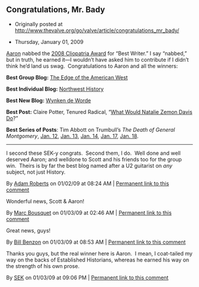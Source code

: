 ## Congratulations, Mr. Bady

 * Originally posted at http://www.thevalve.org/go/valve/article/congratulations_mr_bady/

* Thursday, January 01, 2009 

[Aaron](http://www.thevalve.org/go/valve/archive_author/abady/Aaron%20Bady) nabbed the [2008 Cliopatria Award](http://hnn.us/blogs/entries/20359.html#2008clios) for “Best Writer.”  I say “nabbed,” but in truth, he earned it—I wouldn’t have asked him to contribute if I didn’t think he’d land us swag.  Congratulations to Aaron and all the winners:

**Best Group Blog:** [The Edge of the American West](http://edgeofthewest.wordpress.com/)

**Best Individual Blog:** [Northwest History](http://northwesthistory.blogspot.com/)

**Best New Blog:** [Wynken de Worde](http://wynkendeworde.blogspot.com/)

**Best Post:** Claire Potter, Tenured Radical, “[What Would Natalie Zemon Davis Do](http://tenured-radical.blogspot.com/2008/06/what-would-natalie-zemon-davis-do-few.html)?”

**Best Series of Posts**: Tim Abbott on Trumbull’s _The Death of General Montgomery_, [Jan. 12](http://greensleeves.typepad.com/berkshires/2008/01/false-memories.html), [Jan. 13](http://greensleeves.typepad.com/berkshires/2008/01/wheres-aaron-cu.html), [Jan. 14](http://greensleeves.typepad.com/berkshires/2008/01/aaron-burr-and.html), [Jan. 17](http://greensleeves.typepad.com/berkshires/2008/01/ogden-and-burr.html), [Jan. 18](http://greensleeves.typepad.com/berkshires/2008/01/weep-america-fo.html).

---

I second these SEK-y congrats.  Second them, I do.  Well done and well deserved Aaron; and welldone to Scott and his friends too for the group win.  Theirs is by far the best blog named after a U2 guitarist on _any_ subject, not just History.

By [Adam Roberts](http://adamroberts.com) on 01/02/09 at 08:24 AM | [Permanent link to this comment](http://www.thevalve.org/go/valve/article/congratulations_mr_bady/#23459)
[]()

Wonderful news, Scott &amp; Aaron!

By [Marc Bousquet](http://howtheuniversityworks.com) on 01/03/09 at 02:46 AM | [Permanent link to this comment](http://www.thevalve.org/go/valve/article/congratulations_mr_bady/#23468)
[]()

Great news, guys!

By [Bill Benzon](http://new-savanna.blogspot.com/) on 01/03/09 at 08:53 AM | [Permanent link to this comment](http://www.thevalve.org/go/valve/article/congratulations_mr_bady/#23472)
[]()

Thanks you guys, but the real winner here is Aaron.  I mean, I coat-tailed my way on the backs of Established Historians, whereas he earned his way on the strength of his own prose.

By [SEK](http://acephalous.typepad.com/) on 01/03/09 at 09:06 PM | [Permanent link to this comment](http://www.thevalve.org/go/valve/article/congratulations_mr_bady/#23475)

